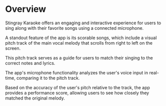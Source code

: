 # Overview

Stingray Karaoke offers an engaging and interactive experience for users to sing along with their favorite songs using a connected microphone.  

A standout feature of the app is its scorable songs, which include a visual pitch track of the main vocal melody that scrolls from right to left on the screen.  

This pitch track serves as a guide for users to match their singing to the correct notes and lyrics.  

The app's microphone functionality analyzes the user's voice input in real-time, comparing it to the pitch track.  

Based on the accuracy of the user's pitch relative to the track, the app provides a performance score, allowing users to see how closely they matched the original melody. 